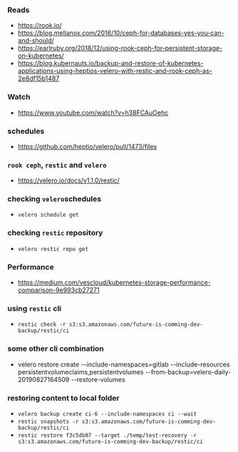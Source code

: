 ### Reads
* https://rook.io/
* https://blog.mellanox.com/2016/10/ceph-for-databases-yes-you-can-and-should/
* https://earlruby.org/2018/12/using-rook-ceph-for-persistent-storage-on-kubernetes/
* https://blog.kubernauts.io/backup-and-restore-of-kubernetes-applications-using-heptios-velero-with-restic-and-rook-ceph-as-2e8df15b1487

### Watch
* https://www.youtube.com/watch?v=h38FCAuOehc

### schedules 
* https://github.com/heptio/velero/pull/1473/files

### `rook ceph`, `restic` and `velero`
* https://velero.io/docs/v1.1.0/restic/

### checking `velero`schedules
* `velero schedule get`

### checking `restic` repository
* `velero restic repo get`

### Performance
* https://medium.com/vescloud/kubernetes-storage-performance-comparison-9e993cb27271

### using `restic` cli
* `restic check -r s3:s3.amazonaws.com/future-is-comming-dev-backup/restic/ci`

### some other cli combination
* velero restore create --include-namespaces=gitlab --include-resources persistentvolumeclaims,persistentvolumes --from-backup=velero-daily-20190827164509 --restore-volumes

### restoring content to local folder
* `velero backup create ci-6 --include-namespaces ci --wait`
* `restic snapshots -r s3:s3.amazonaws.com/future-is-comming-dev-backup/restic/ci`
* `restic restore f3c5db07 --target ./temp/test-recovery -r s3:s3.amazonaws.com/future-is-comming-dev-backup/restic/ci`
